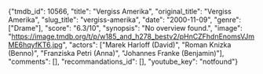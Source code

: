 {"tmdb_id": 10566, "title": "Vergiss Amerika", "original_title": "Vergiss Amerika", "slug_title": "vergiss-amerika", "date": "2000-11-09", "genre": ["Drame"], "score": "6.3/10", "synopsis": "No overview found.", "image": "https://image.tmdb.org/t/p/w185_and_h278_bestv2/pHnCZFhdnEnomsVJmME6hqyfKT6.jpg", "actors": ["Marek Harloff (David)", "Roman Knizka (Benno)", "Franziska Petri (Anna)", "Johannes Franke (Benjamin)"], "comments": [], "recommandations_id": [], "youtube_key": "notfound"}